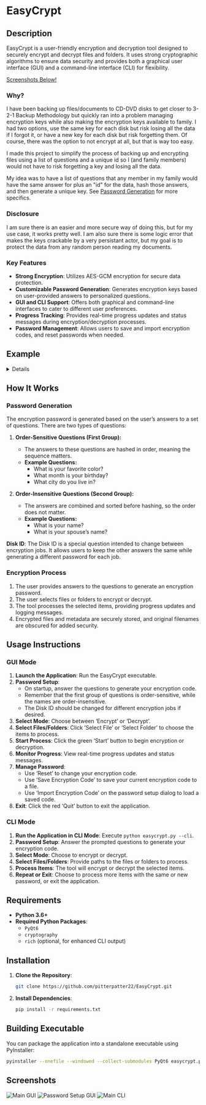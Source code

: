 # EasyCrypt

## Description

EasyCrypt is a user-friendly encryption and decryption tool designed to securely encrypt and decrypt files and folders. It uses strong cryptographic algorithms to ensure data security and provides both a graphical user interface (GUI) and a command-line interface (CLI) for flexibility.

[Screenshots Below!](#screenshots)

### Why?

I have been backing up files/documents to CD-DVD disks to get closer to 3-2-1 Backup Methodology but quickly ran into a problem managing encryption keys while also making the encryption keys available to family. I had two options, use the same key for each disk but risk losing all the data if I forgot it, or have a new key for each disk but risk forgetting them. Of course, there was the option to not encrypt at all, but that is way too easy. 

I made this project to simplify the process of backing up and encrypting files using a list of questions and a unique id so I (and family members) would not have to risk forgetting a key and losing all the data.

My idea was to have a list of questions that any member in my family would have the same answer for plus an "id" for the data, hash those answers, and then generate a unique key. See [Password Generation](#Password-Generation) for more specifics. 

### Disclosure

I am sure there is an easier and more secure way of doing this, but for my use case, it works pretty well. I am also sure there is some logic error that makes the keys crackable by a very persistant actor, but my goal is to protect the data from any random person reading my documents. 

### Key Features

- **Strong Encryption**: Utilizes AES-GCM encryption for secure data protection.
- **Customizable Password Generation**: Generates encryption keys based on user-provided answers to personalized questions.
- **GUI and CLI Support**: Offers both graphical and command-line interfaces to cater to different user preferences.
- **Progress Tracking**: Provides real-time progress updates and status messages during encryption/decryption processes.
- **Password Management**: Allows users to save and import encryption codes, and reset passwords when needed.

## Example
<details>

Look in the [Tests Folder](tests/) for the files referenced below.


## Before encryption
<details>

### Output:
```
tests/before_encrypt
├── test1
├── test2
├── test_folder1
│   ├── test3
│   └── test4
└── test_folder2
    ├── test5
    └── test6
```

Encryption Key:
`9b924fd18445ed339392b143f435522a`
</details>

## After Encryption

<details>
Encrypted using these answers:
![Encryption Answers](screenshots/easycrypt_test_encrypt_values.png)

### Output:
```
tests/after_encryption
├── 59bab0c6582ac3bbad00022ae591057a021b8545f7726d3e1c459dcb4b49bbc8
│   ├── a140c0c1eda2def2b830363ba362aa4d7d255c262960544821f556e16661b6ff.enc
│   └── ed0cb90bdfa4f93981a7d03cff99213a86aa96a6cbcf89ec5e8889871f088727.enc
├── a94bf18528dfa07e398e76f9c9c16313515b7ecea293868737cb6a36500bb848
│   ├── a4e624d686e03ed2767c0abd85c14426b0b1157d2ce81d27bb4fe4f6f01d688a.enc
│   └── fd61a03af4f77d870fc21e05e7e80678095c92d808cfb3b5c279ee04c74aca13.enc
├── e3b0c44298fc1c149afbf4c8996fb92427ae41e4649b934ca495991b7852b855
│   ├── 1b4f0e9851971998e732078544c96b36c3d01cedf7caa332359d6f1d83567014.enc
│   ├── 60303ae22b998861bce3b28f33eec1be758a213c86c93c076dbe9f558c11c752.enc
│   └── e2eb93a61ffd7877ea5c751abcb3a618e8e2e9a2073a27f66d4114fe10819f86.enc
└── metadata.json.enc
```
![Encryption Output](screenshots/easycrypt_test_encrypt.png)

</details>

## After Decryption
<details>

### Output:
```
tests/after_decryption
├── test1
├── test2
├── test_folder1
│   ├── test3
│   └── test4
└── test_folder2
    ├── test5
    └── test6
```

![Decryption Output](screenshots/easycrypt_test_decrypt.png)
</details>
</details>

## How It Works

### Password Generation

The encryption password is generated based on the user’s answers to a set of questions. There are two types of questions:

1. **Order-Sensitive Questions (First Group):**
   - The answers to these questions are hashed in order, meaning the sequence matters.
   - **Example Questions:**
     - What is your favorite color?
     - What month is your birthday?
     - What city do you live in?

2. **Order-Insensitive Questions (Second Group):**
   - The answers are combined and sorted before hashing, so the order does not matter.
   - **Example Questions:**
     - What is your name?
     - What is your spouse’s name?

**Disk ID**: The Disk ID is a special question intended to change between encryption jobs. It allows users to keep the other answers the same while generating a different password for each job.

### Encryption Process

1. The user provides answers to the questions to generate an encryption password.
2. The user selects files or folders to encrypt or decrypt.
3. The tool processes the selected items, providing progress updates and logging messages.
4. Encrypted files and metadata are securely stored, and original filenames are obscured for added security.

## Usage Instructions

### GUI Mode

1. **Launch the Application**: Run the EasyCrypt executable.
2. **Password Setup**:
   - On startup, answer the questions to generate your encryption code.
   - Remember that the first group of questions is order-sensitive, while the names are order-insensitive.
   - The Disk ID should be changed for different encryption jobs if desired.
3. **Select Mode**: Choose between ‘Encrypt’ or ‘Decrypt’.
4. **Select Files/Folders**: Click ‘Select File’ or ‘Select Folder’ to choose the items to process.
5. **Start Process**: Click the green ‘Start’ button to begin encryption or decryption.
6. **Monitor Progress**: View real-time progress updates and status messages.
7. **Manage Password**:
   - Use ‘Reset’ to change your encryption code.
   - Use ‘Save Encryption Code’ to save your current encryption code to a file.
   - Use ‘Import Encryption Code’ on the password setup dialog to load a saved code.
8. **Exit**: Click the red ‘Quit’ button to exit the application.

### CLI Mode

1. **Run the Application in CLI Mode**: Execute `python easycrypt.py --cli`.
2. **Password Setup**: Answer the prompted questions to generate your encryption code.
3. **Select Mode**: Choose to encrypt or decrypt.
4. **Select Files/Folders**: Provide paths to the files or folders to process.
5. **Process Items**: The tool will encrypt or decrypt the selected items.
6. **Repeat or Exit**: Choose to process more items with the same or new password, or exit the application.

## Requirements

- **Python 3.6+**
- **Required Python Packages**:
  - `PyQt6`
  - `cryptography`
  - `rich` (optional, for enhanced CLI output)

## Installation

1. **Clone the Repository**:

   ```bash
   git clone https://github.com/pitterpatter22/EasyCrypt.git
   ```

2. **Install Dependencies**:

   ```bash
   pip install -r requirements.txt
   ```

## Building Executable

You can package the application into a standalone executable using PyInstaller:


   ```bash
   pyinstaller --onefile --windowed --collect-submodules PyQt6 easycrypt.py
   ```



## Screenshots

![Main GUI](screenshots/easycrypt_main.png)
![Password Setup GUI](screenshots/easycrypt_password_setup.png)
![Main CLI](screenshots/easycrypt_cli.png)